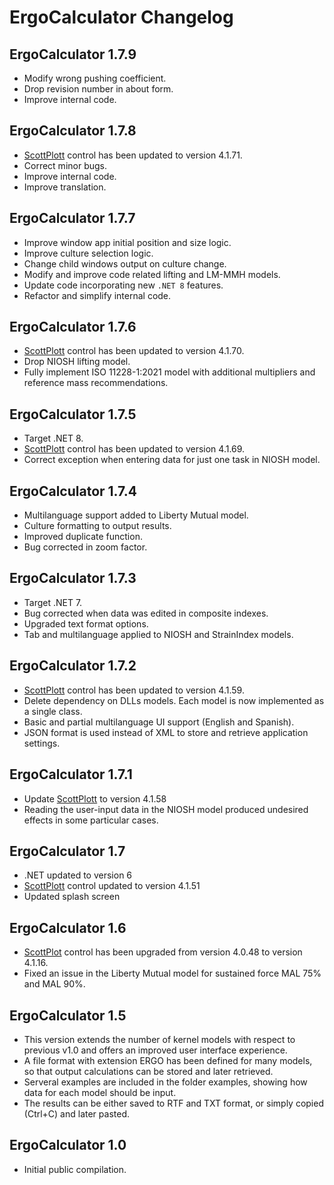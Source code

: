 # ErgoCalculator Changelog

## ErgoCalculator 1.7.9
* Modify wrong pushing coefficient.
* Drop revision number in about form.
* Improve internal code.

## ErgoCalculator 1.7.8
* [ScottPlott](https://github.com/ScottPlot/ScottPlot) control has been updated to version 4.1.71.
* Correct minor bugs.
* Improve internal code.
* Improve translation.

## ErgoCalculator 1.7.7
* Improve window app initial position and size logic.
* Improve culture selection logic.
* Change child windows output on culture change.
* Modify and improve code related lifting and LM-MMH models.
* Update code incorporating new `.NET 8` features.
* Refactor and simplify internal code.

## ErgoCalculator 1.7.6
* [ScottPlott](https://github.com/ScottPlot/ScottPlot) control has been updated to version 4.1.70.
* Drop NIOSH lifting model.
* Fully implement ISO 11228-1:2021 model with additional multipliers and reference mass recommendations.

## ErgoCalculator 1.7.5
* Target .NET 8.
* [ScottPlott](https://github.com/ScottPlot/ScottPlot) control has been updated to version 4.1.69.
* Correct exception when entering data for just one task in NIOSH model.

## ErgoCalculator 1.7.4
* Multilanguage support added to Liberty Mutual model.
* Culture formatting to output results.
* Improved duplicate function.
* Bug corrected in zoom factor.

## ErgoCalculator 1.7.3
* Target .NET 7.
* Bug corrected when data was edited in composite indexes.
* Upgraded text format options.
* Tab and multilanguage applied to NIOSH and StrainIndex models.

## ErgoCalculator 1.7.2
* [ScottPlott](https://github.com/ScottPlot/ScottPlot) control has been updated to version 4.1.59.
* Delete dependency on DLLs models. Each model is now implemented as a single class.
* Basic and partial multilanguage UI support (English and Spanish).
* JSON format is used instead of XML to store and retrieve application settings.

## ErgoCalculator 1.7.1
* Update [ScottPlott](https://github.com/ScottPlot/ScottPlot) to version 4.1.58
* Reading the user-input data in the NIOSH model produced undesired effects in some particular cases.

## ErgoCalculator 1.7
* .NET updated to version 6
* [ScottPlott](https://github.com/ScottPlot/ScottPlot) control updated to version 4.1.51
* Updated splash screen

## ErgoCalculator 1.6
* [ScottPlot](https://github.com/ScottPlot/ScottPlot) control has been upgraded from version 4.0.48 to version 4.1.16.
* Fixed an issue in the Liberty Mutual model for sustained force MAL 75% and MAL 90%.

## ErgoCalculator 1.5
* This version extends the number of kernel models with respect to previous v1.0 and offers an improved user interface experience.
* A file format with extension ERGO has been defined for many models, so that output calculations can be stored and later retrieved.
* Serveral examples are included in the folder examples, showing how data for each model should be input.
* The results can be either saved to RTF and TXT format, or simply copied (Ctrl+C) and later pasted.

## ErgoCalculator 1.0
* Initial public compilation.
